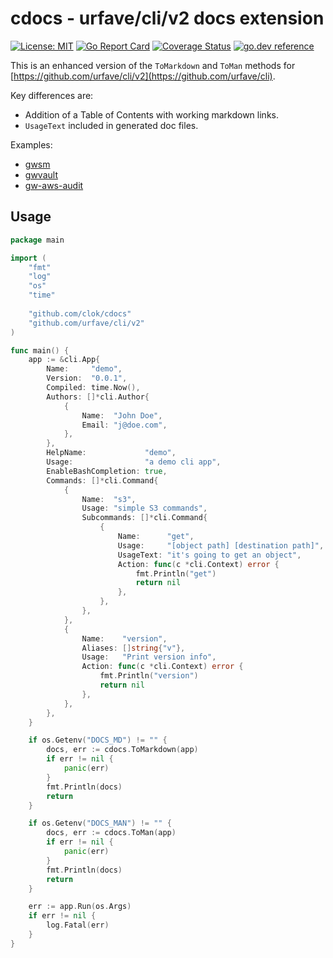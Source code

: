 # cdocs - urfave/cli/v2 docs extension

[![License: MIT](https://img.shields.io/badge/License-MIT-brightgreen.svg)](https://github.com/clok/cdocs/blob/master/LICENSE)
[![Go Report Card](https://goreportcard.com/badge/clok/cdocs)](https://goreportcard.com/report/clok/cdocs)
[![Coverage Status](https://coveralls.io/repos/github/clok/cdocs/badge.svg)](https://coveralls.io/github/clok/cdocs)
[![go.dev reference](https://img.shields.io/badge/go.dev-reference-007d9c?logo=go&logoColor=white)](https://pkg.go.dev/github.com/clok/cdocs?tab=overview)

This is an enhanced version of the `ToMarkdown` and `ToMan` methods for [https://github.com/urfave/cli/v2](https://github.com/urfave/cli).

Key differences are:

- Addition of a Table of Contents with working markdown links.
- `UsageText` included in generated doc files.

Examples:
- [gwsm](https://github.com/GoodwayGroup/gwsm/blob/master/docs/gwsm.md)
- [gwvault](https://github.com/GoodwayGroup/gwvault/blob/master/docs/gwvault.md)
- [gw-aws-audit](https://github.com/GoodwayGroup/gw-aws-audit/blob/master/docs/gw-aws-audit.md)

## Usage

```go
package main

import (
    "fmt"
    "log"
    "os"
    "time"
    
    "github.com/clok/cdocs"
    "github.com/urfave/cli/v2"
)

func main() {
	app := &cli.App{
		Name:     "demo",
		Version:  "0.0.1",
		Compiled: time.Now(),
		Authors: []*cli.Author{
			{
				Name:  "John Doe",
				Email: "j@doe.com",
			},
		},
		HelpName:             "demo",
		Usage:                "a demo cli app",
		EnableBashCompletion: true,
		Commands: []*cli.Command{
			{
				Name:  "s3",
				Usage: "simple S3 commands",
				Subcommands: []*cli.Command{
					{
						Name:      "get",
						Usage:     "[object path] [destination path]",
						UsageText: "it's going to get an object",
						Action: func(c *cli.Context) error {
							fmt.Println("get")
							return nil
						},
					},
				},
			},
			{
				Name:    "version",
				Aliases: []string{"v"},
				Usage:   "Print version info",
				Action: func(c *cli.Context) error {
					fmt.Println("version")
					return nil
				},
			},
		},
	}

	if os.Getenv("DOCS_MD") != "" {
		docs, err := cdocs.ToMarkdown(app)
		if err != nil {
			panic(err)
		}
		fmt.Println(docs)
		return
	}

	if os.Getenv("DOCS_MAN") != "" {
		docs, err := cdocs.ToMan(app)
		if err != nil {
			panic(err)
		}
		fmt.Println(docs)
		return
	}

	err := app.Run(os.Args)
	if err != nil {
		log.Fatal(err)
	}
}
```